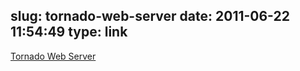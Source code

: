 slug: tornado-web-server
date: 2011-06-22 11:54:49
type: link
---

[Tornado Web Server](http://www.tornadoweb.org/)
